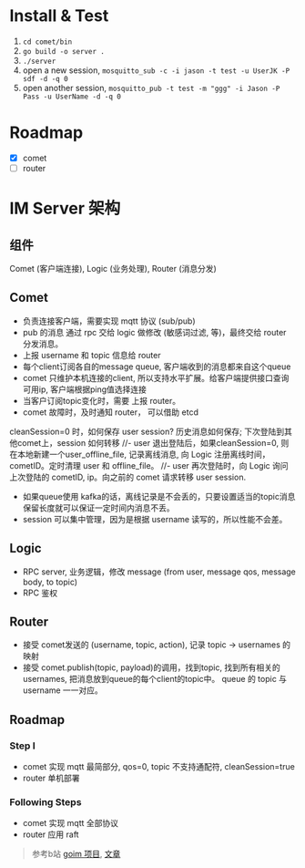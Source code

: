 # Install & Test

1. `cd comet/bin`
2. `go build -o server .`
3. `./server`
4. open a new session, `mosquitto_sub -c -i jason -t test -u UserJK -P sdf -d -q 0`
4. open another session, `mosquitto_pub -t test -m "ggg" -i Jason -P Pass -u UserName -d -q 0`


# Roadmap

- [x] comet
- [ ] router

# IM Server 架构

## 组件
Comet (客户端连接), Logic (业务处理), Router (消息分发)

## Comet
- 负责连接客户端，需要实现 mqtt 协议 (sub/pub)
- pub 的消息 通过 rpc 交给 logic 做修改 (敏感词过滤, 等)，最终交给 router 分发消息。
- 上报 username 和 topic 信息给 router
- 每个client订阅各自的message queue, 客户端收到的消息都来自这个queue
- comet 只维护本机连接的client, 所以支持水平扩展。给客户端提供接口查询可用ip, 客户端根据ping值选择连接
- 当客户订阅topic变化时，需要 上报 router。
- comet 故障时，及时通知 router， 可以借助 etcd

cleanSession=0 时，如何保存 user session? 历史消息如何保存; 下次登陆到其他comet上，session 如何转移
//- user 退出登陆后，如果cleanSession=0, 则在本地新建一个user_offline_file, 记录离线消息, 向 Logic 注册离线时间，cometID。定时清理 user 和 offline_file。
//- user 再次登陆时，向 Logic 询问 上次登陆的 cometID, ip。向之前的 comet 请求转移 user session.
- 如果queue使用 kafka的话，离线记录是不会丢的，只要设置适当的topic消息保留长度就可以保证一定时间内消息不丢。
- session 可以集中管理，因为是根据 username 读写的，所以性能不会差。

## Logic
- RPC server, 业务逻辑，修改 message (from user, message qos, message body, to topic)
- RPC 鉴权

## Router
- 接受 comet发送的 (username, topic, action), 记录 topic -> usernames 的映射
- 接受 comet.publish(topic, payload)的调用，找到topic, 找到所有相关的usernames, 
把消息放到queue的每个client的topic中。 queue 的 topic 与 username 一一对应。 

## Roadmap

### Step I
- comet 实现 mqtt 最简部分, qos=0, topic 不支持通配符, cleanSession=true
- router 单机部署

### Following Steps
- comet 实现 mqtt 全部协议
- router 应用 raft


> 参考b站 [goim 项目](https://github.com/Terry-Mao/goim), [文章](https://mp.weixin.qq.com/s?__biz=MjM5NzAwNDI4Mg==&mid=2652190998&idx=1&sn=5023e23660ede074c9eb48e166a8faf3&scene=4&uin=NjUwNjA2Njgx&key=305bc10ec50ec19b3be7fc02fb1e31e65fe4d6d9316142020c045362c0e1eafd1a78d57247eb2bc8dd1c23751e1e79de&devicetype=iMac+MacBookAir7%2C1+OSX+OSX+10.11.5+build(15F34)&version=11020201&lang=zh_CN&pass_ticket=jg6FcNlzsgy4ssoPzjNwvKBBxc05AQJUdzQP2P5PCP6XzqP%2FkXdem%2BzEuy7wuzDg)
